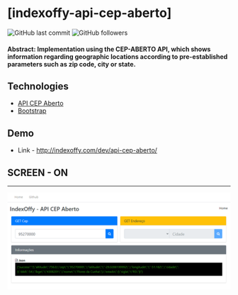 # [indexoffy-api-cep-aberto]

![GitHub last commit](https://img.shields.io/github/last-commit/FernandoCelmer/indexoffy-api-cep-aberto) ![GitHub followers](https://img.shields.io/github/followers/FernandoCelmer?label=Fernando%20Celmer&style=social)

#### Abstract: Implementation using the CEP-ABERTO API, which shows information regarding geographic locations according to pre-established parameters such as zip code, city or state.

## Technologies

- [API CEP Aberto](https://cepaberto.com)
- [Bootstrap](https://getbootstrap.com) 

## Demo

- Link - http://indexoffy.com/dev/api-cep-aberto/ <br> 

## SCREEN - ON 
________________________________
<p>
<img src="https://github.com/FernandoCelmer/indexoffy-api-cep-aberto/blob/master/indexoffy-api-cep-aberto.png?raw=true">
  
